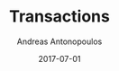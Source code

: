 ---
layout: writing
title: Transactions
date: 2017-07-01
categories: ['Technical']
author: ['Andreas Antonopoulos']
excerpt: In this chapter we will examine all the various forms of transactions, what they contain, how to create them, how they are verified, and how they become part of the permanent record of all transactions. Transactions are the most important part of the bitcoin system.
external_url: https://www.oreilly.com/library/view/mastering-bitcoin/9781491902639/ch05.html
---